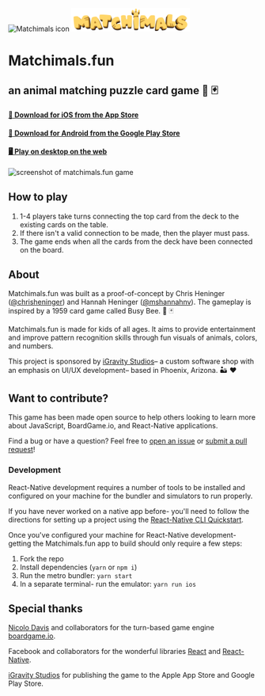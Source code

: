 <img src="./assets/app-icons/Icon-App-1024x1024.png" alt="Matchimals icon" width="240" />
<img src="./matchimals-logo.svg" alt="Matchimals logo" width="240" />

# Matchimals.fun

## an animal matching puzzle card game 🦁 🃏

#### [🍎 Download for iOS from the App Store](https://itunes.apple.com/app/id1348821168)

#### [🤖 Download for Android from the Google Play Store](https://play.google.com/store/apps/details?id=com.matchimals)

#### [🖥 Play on desktop on the web](https://www.matchimals.fun/)

<img src="./public/screenshots/screenshot-optimized.png" alt="screenshot of matchimals.fun game" />

## How to play

1.  1-4 players take turns connecting the top card from the deck to the existing cards on the table.
1.  If there isn't a valid connection to be made, then the player must pass.
1.  The game ends when all the cards from the deck have been connected on the board.

## About

Matchimals.fun was built as a proof-of-concept by Chris Heninger ([@chrisheninger](https://github.com/chrisheninger)) and Hannah Heninger ([@mshannahnv](https://github.com/mshannahnv)). The gameplay is inspired by a 1959 card game called Busy Bee. 🐝 🃏

Matchimals.fun is made for kids of all ages. It aims to provide entertainment and improve pattern recognition skills through fun visuals of animals, colors, and numbers.

This project is sponsored by [iGravity Studios](https://igravitystudios.com)– a custom software shop with an emphasis on UI/UX development– based in Phoenix, Arizona. 🏜 ❤️

## Want to contribute?

This game has been made open source to help others looking to learn more about JavaScript, BoardGame.io, and React-Native applications.

Find a bug or have a question? Feel free to [open an issue](https://github.com/igravitystudios/matchimals.fun/issues) or [submit a pull request](https://github.com/igravitystudios/matchimals.fun/pulls)!

### Development

React-Native development requires a number of tools to be installed and configured on your machine for the bundler and simulators to run properly.

If you have never worked on a native app before- you'll need to follow the directions for setting up a project using the [React-Native CLI Quickstart](https://facebook.github.io/react-native/docs/getting-started.html#installing-dependencies).

Once you've configured your machine for React-Native development- getting the Matchimals.fun app to build should only require a few steps:

1.  Fork the repo
1.  Install dependencies (`yarn` or `npm i`)
1.  Run the metro bundler: `yarn start`
1.  In a separate terminal- run the emulator: `yarn run ios`

## Special thanks

[Nicolo Davis](https://github.com/nicolodavis) and collaborators for the turn-based game engine [boardgame.io](https://github.com/nicolodavis/boardgame.io).

Facebook and collaborators for the wonderful libraries [React](https://reactjs.org/) and [React-Native](https://facebook.github.io/react-native/).

[iGravity Studios](https://igravitystudios.com/) for publishing the game to the Apple App Store and Google Play Store.
